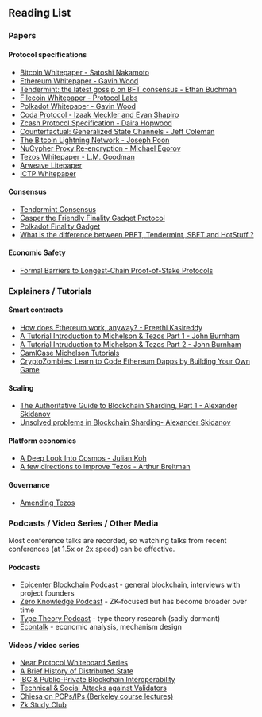 ## Reading List

### Papers

#### Protocol specifications

- [Bitcoin Whitepaper - Satoshi Nakamoto](https://bitcoin.org/bitcoin.pdf)
- [Ethereum Whitepaper - Gavin Wood](https://gavwood.com/paper.pdf)
- [Tendermint: the latest gossip on BFT consensus - Ethan Buchman](https://arxiv.org/pdf/1807.04938.pdf)
- [Filecoin Whitepaper - Protocol Labs](https://filecoin.io/filecoin.pdf)
- [Polkadot Whitepaper - Gavin Wood](https://polkadot.network/PolkaDotPaper.pdf)
- [Coda Protocol - Izaak Meckler and Evan Shapiro](https://cdn.codaprotocol.com/v2/static/coda-whitepaper-05-10-2018-0.pdf)
- [Zcash Protocol Specification - Daira Hopwood](https://github.com/zcash/zips/raw/master/protocol/protocol.pdf)
- [Counterfactual: Generalized State Channels - Jeff Coleman](https://l4.ventures/papers/statechannels.pdf)
- [The Bitcoin Lightning Network - Joseph Poon](https://lightning.network/lightning-network-paper.pdf)
- [NuCypher Proxy Re-encryption - Michael Egorov](https://www.nucypher.com/static/whitepapers/english.pdf)
- [Tezos Whitepaper - L.M. Goodman](https://tezos.com/static/white_paper-2dc8c02267a8fb86bd67a108199441bf.pdf)
- [Arweave Litepaper](https://www.arweave.org/files/arweave-lightpaper.pdf)
- [ICTP Whitepaper](https://ictp.io/ictp-whitepaper.pdf)

#### Consensus

- [Tendermint Consensus](https://cdn.relayto.com/media/files/LPgoWO18TCeMIggJVakt_tendermint.pdf)
- [Casper the Friendly Finality Gadget Protocol](http://ijsrcseit.com/paper/CSEIT1831475.pdf)
- [Polkadot Finality Gadget](https://github.com/w3f/consensus/blob/master/pdf/grandpa.pdf)
- [What is the difference between PBFT, Tendermint, SBFT and HotStuff ?](https://ittaiab.github.io/2019-06-23-what-is-the-difference-between/)

#### Economic Safety

- [Formal Barriers to Longest-Chain Proof-of-Stake Protocols](https://arxiv.org/abs/1809.06528 )

### Explainers / Tutorials

#### Smart contracts

- [How does Ethereum work, anyway? - Preethi Kasireddy](https://medium.com/@preethikasireddy/how-does-ethereum-work-anyway-22d1df506369)
- [A Tutorial Introduction to Michelson & Tezos Part 1 - John Burnham](https://medium.com/coinmonks/a-tutorial-introduction-to-michelson-tezos-part-i-hello-michelson-6cc6504aae9e)
- [A Tutorial Intruduction to Michelson & Tezos Part 2 - John Burnham](https://medium.com/coinmonks/a-tutorial-introduction-to-michelson-tezos-part-ii-hello-tezos-e0d247e1131f)
- [CamlCase Michelson Tutorials](https://gitlab.com/camlcase-dev/michelson-tutorial/)
- [CryptoZombies: Learn to Code Ethereum Dapps by Building Your Own Game](https://cryptozombies.io/)

#### Scaling

- [The Authoritative Guide to Blockchain Sharding, Part 1 - Alexander Skidanov](https://medium.com/nearprotocol/the-authoritative-guide-to-blockchain-sharding-part-1-1b53ed31e060)
- [Unsolved problems in Blockchain Sharding- Alexander Skidanov](https://medium.com/nearprotocol/unsolved-problems-in-blockchain-sharding-2327d6517f43)

#### Platform economics

- [A Deep Look Into Cosmos - Julian Koh](https://medium.com/cornellblockchain/a-deep-look-into-cosmos-the-internet-of-blockchains-af3aa1a97a5b)
- [A few directions to improve Tezos - Arthur Breitman](https://medium.com/tezos/a-few-directions-to-improve-tezos-15359c79ec0f)

#### Governance

- [Amending Tezos](https://medium.com/tezos/amending-tezos-b77949d97e1e )

### Podcasts / Video Series / Other Media

Most conference talks are recorded, so watching talks from recent conferences (at 1.5x or 2x speed) can be effective.

#### Podcasts

- [Epicenter Blockchain Podcast](https://epicenter.tv/) - general blockchain, interviews with project founders
- [Zero Knowledge Podcast](https://www.zeroknowledge.fm/) - ZK-focused but has become broader over time
- [Type Theory Podcast](http://typetheorypodcast.com/) - type theory research (sadly dormant)
- [Econtalk](https://www.econtalk.org/) - economic analysis, mechanism design

#### Videos / video series

- [Near Protocol Whiteboard Series](https://www.youtube.com/playlist?list=PL9tzQn_TEuFWweVbfTbaedFdwVrvaYPq4)
- [A Brief History of Distributed State](https://www.youtube.com/watch?v=e9C1Y89Txdw)
- [IBC & Public-Private Blockchain Interoperability](https://www.youtube.com/watch?v=cjfYThAk06w)
- [Technical & Social Attacks against Validators](https://www.youtube.com/watch?v=EOyix4ouKNI)
- [Chiesa on PCPs/IPs (Berkeley course lectures)](https://www.youtube.com/playlist?list=PLkFD6_40KJIyWWtxCPBHwGsrutjvwM5_U)
- [Zk Study Club](https://www.youtube.com/watch?v=Q-Vl8pcP1fw&list=PLj80z0cJm8QHm_9BdZ1BqcGbgE-BEn-3Y)
